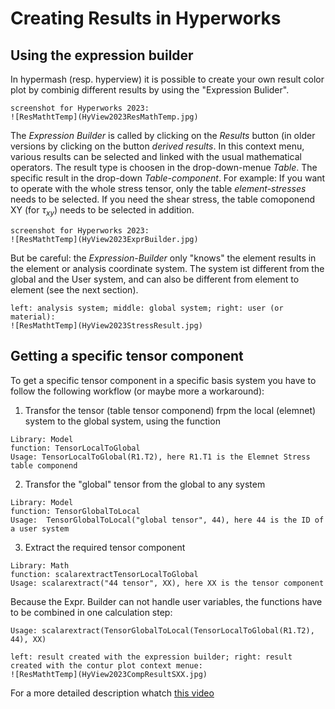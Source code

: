 # Creating Results in Hyperworks

## Using the expression builder  

In hypermash (resp. hyperview) it is possible to create your own result color plot by combinig different results by using the "Expression Bulider".

```{dropdown} The Expression builer and/or specific functions are only availible, if the Result-Math-template "Advanced" is choosen when loading the model.
screenshot for Hyperworks 2023: 
![ResMathtTemp](HyView2023ResMathTemp.jpg)
```

The *Expression Builder* is called by clicking on the *Results* button (in older versions by clicking on the button *derived results*.  In this context menu, various results can be selected and linked with the usual mathematical operators. 
The result type is choosen in the drop-down-menue *Table*. The specific result in the drop-down *Table-component*. For example:
If you want to operate with the whole stress tensor, only the table *element-stresses* needs to be selected. If you need the shear stress, the table comoponend XY (for $\tau_{xy}$) needs to be selected in addition. 

```{dropdown} How to find the Expression builer.
screenshot for Hyperworks 2023: 
![ResMathtTemp](HyView2023ExprBuilder.jpg)
```

But be careful: the *Expression-Builder* only "knows" the element results in the element or analysis coordinate system. The system ist different from the global and the User system, and can also be different from element to element (see the next section).


```{dropdown} "Different types" of  $\;\sigma_x=\sigma_{11}\;$.
left: analysis system; middle: global system; right: user (or material): 
![ResMathtTemp](HyView2023StressResult.jpg)
```

## Getting a specific tensor component

To get a specific tensor component in a specific basis system you have to follow the following workflow (or maybe more a workaround):

1. Transfor the tensor (table tensor componend) frpm the local (elemnet) system to the global system, using the function
```
Library: Model
function: TensorLocalToGlobal
Usage: TensorLocalToGlobal(R1.T2), here R1.T1 is the Elemnet Stress table componend
```
2. Transfor the "global" tensor from the global to any system 
```
Library: Model
function: TensorGlobalToLocal
Usage:  TensorGlobalToLocal("global tensor", 44), here 44 is the ID of a user system
```
3. Extract the required tensor component
```
Library: Math
function: scalarextractTensorLocalToGlobal
Usage: scalarextract("44 tensor", XX), here XX is the tensor component
```
Because the Expr. Builder can not handle user variables, the functions have to be combined in one calculation step:
```
Usage: scalarextract(TensorGlobalToLocal(TensorLocalToGlobal(R1.T2), 44), XX)
```


```{dropdown} Comparison of the results for $\;\sigma_{x}=\sigma_{11}\;$ in the material systsem.
left: result created with the expression builder; right: result created with the contur plot context menue: 
![ResMathtTemp](HyView2023CompResultSXX.jpg)
```



For a more detailed description whatch [this video](https://frankfurt-university.cloud.panopto.eu/Panopto/Pages/Viewer.aspx?id=11ca72c4-83f1-4230-a568-b02000628716)

